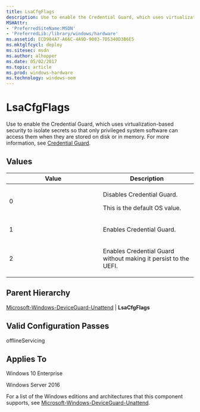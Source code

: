 ```yaml
---
title: LsaCfgFlags
description: Use to enable the Credential Guard, which uses virtualization-based security to isolate secrets so that only privileged system software can access them when they are stored on disk or in memory. For more information, see Credential Guard.
MSHAttr:
- 'PreferredSiteName:MSDN'
- 'PreferredLib:/library/windows/hardware'
ms.assetid: ECD984A7-A66C-4A9D-9003-7D5340D3B6E5
ms.mktglfcycl: deploy
ms.sitesec: msdn
ms.author: alhopper
ms.date: 05/02/2017
ms.topic: article
ms.prod: windows-hardware
ms.technology: windows-oem
---
```

# LsaCfgFlags

Use to enable the Credential Guard, which uses virtualization-based security to isolate secrets so that only privileged system software can access them when they are stored on disk or in memory. For more information, see [Credential Guard](https://docs.microsoft.com/en-us/windows/access-protection/credential-guard/credential-guard).

## Values

<table>
<colgroup>
<col width="50%" />
<col width="50%" />
</colgroup>
<thead>
<tr class="header">
<th>Value</th>
<th>Description</th>
</tr>
</thead>
<tbody>
<tr class="odd">
<td><p>0</p></td>
<td><p>Disables Credential Guard.</p>
<p>This is the default OS value.</p></td>
</tr>
<tr class="even">
<td><p>1</p></td>
<td><p>Enables Credential Guard.</p></td>
</tr>
<tr class="odd">
<td><p>2</p></td>
<td><p>Enables Credential Guard without making it persist to the UEFI.</p></td>
</tr>
</tbody>
</table>

## Parent Hierarchy

[Microsoft-Windows-DeviceGuard-Unattend](microsoft-windows-deviceguard-unattend.md) | **LsaCfgFlags**

## Valid Configuration Passes

offlineServicing

## Applies To

Windows 10 Enterprise

Windows Server 2016

For a list of the Windows editions and architectures that this component supports, see [Microsoft-Windows-DeviceGuard-Unattend](microsoft-windows-deviceguard-unattend.md).